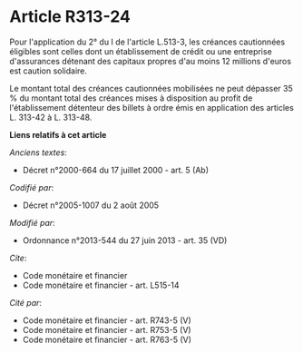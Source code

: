 # Article R313-24

Pour l'application du 2° du I de l'article    L.513-3, les créances cautionnées éligibles sont celles dont un établissement
de crédit ou une entreprise d'assurances détenant des capitaux propres d'au moins 12 millions d'euros est caution solidaire. 

Le montant total des créances cautionnées mobilisées ne peut dépasser 35 % du montant total des créances mises à disposition
au profit de l'établissement détenteur des billets à ordre émis en application des articles L. 313-42 à L. 313-48.

**Liens relatifs à cet article**

_Anciens textes_:

  - Décret n°2000-664 du 17 juillet 2000 - art. 5 (Ab)

_Codifié par_:

  - Décret n°2005-1007 du 2 août 2005

_Modifié par_:

  - Ordonnance n°2013-544 du 27 juin 2013 - art. 35 (VD)

_Cite_:

  - Code monétaire et financier
  - Code monétaire et financier - art. L515-14

_Cité par_:

  - Code monétaire et financier - art. R743-5 (V)
  - Code monétaire et financier - art. R753-5 (V)
  - Code monétaire et financier - art. R763-5 (V)

